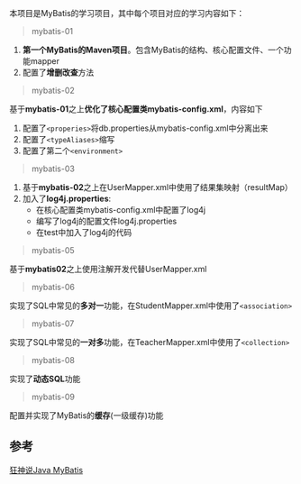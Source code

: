 本项目是MyBatis的学习项目，其中每个项目对应的学习内容如下：

>mybatis-01

1. **第一个MyBatis的Maven项目**。包含MyBatis的结构、核心配置文件、一个功能mapper
2. 配置了**增删改查**方法



> mybatis-02

基于**mybatis-01**之上**优化了核心配置类mybatis-config.xml**，内容如下

1. 配置了`<properies>`将db.properties从mybatis-config.xml中分离出来
2. 配置了`<typeAliases>`缩写
3. 配置了第二个`<environment>`



> mybatis-03

1. 基于**mybatis-02**之上在UserMapper.xml中使用了结果集映射（resultMap）
2. 加入了**log4j.properties**:
	- 在核心配置类mybatis-config.xml中配置了log4j
	- 编写了log4j的配置文件log4j.properties
	- 在test中加入了log4j的代码



> mybatis-05

基于**mybatis02**之上使用注解开发代替UserMapper.xml



> mybatis-06

实现了SQL中常见的**多对一**功能，在StudentMapper.xml中使用了`<association>`



> mybatis-07

实现了SQL中常见的**一对多**功能，在TeacherMapper.xml中使用了`<collection>`



> mybatis-08

实现了**动态SQL**功能



> mybatis-09

配置并实现了MyBatis的**缓存**(一级缓存)功能



## 参考

[狂神说Java MyBatis](https://www.bilibili.com/video/BV1NE411Q7Nx?from=search&seid=12974044181112636960)

